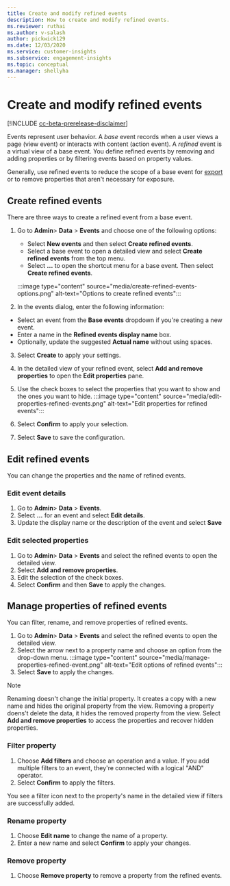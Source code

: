 ```yaml
---
title: Create and modify refined events
description: How to create and modify refined events.
ms.reviewer: ruthai
ms.author: v-salash
author: pickwick129
ms.date: 12/03/2020
ms.service: customer-insights
ms.subservice: engagement-insights 
ms.topic: conceptual
ms.manager: shellyha
---
```


# Create and modify refined events

[!INCLUDE [cc-beta-prerelease-disclaimer](includes/cc-beta-prerelease-disclaimer.md)]

Events represent user behavior. A *base* event records when a user views a page (view event) or interacts with content (action event). A *refined* event is a virtual view of a base event. You define refined events by removing and adding properties or by filtering events based on property values.

Generally, use refined events to reduce the scope of a base event for [export](export-events.md) or to remove properties that aren't necessary for exposure.

## Create refined events

There are three ways to create a refined event from a base event. 

1. Go to **Admin**> **Data** > **Events** and choose one of the following options:
    - Select **New events** and then select **Create refined events**.
    - Select a base event to open a detailed view and select **Create refined events** from the top menu.
    - Select **...** to open the shortcut menu for a base event. Then select **Create refined events**.
    
    :::image type="content" source="media/create-refined-events-options.png" alt-text="Options to create refined events":::

2. In the events dialog, enter the following information:

- Select an event from the **Base events**  dropdown if you're creating a new event.
- Enter a name in the **Refined events display name** box.
- Optionally, update the suggested **Actual name** without using spaces.

3. Select **Create** to apply your settings.
1. In the detailed view of your refined event, select **Add and remove properties** to open the **Edit properties** pane. 

1. Use the check boxes to select the properties that you want to show and the ones you want to hide. 
   :::image type="content" source="media/edit-properties-refined-events.png" alt-text="Edit properties for refined events":::

1. Select **Confirm** to apply your selection.

1. Select **Save** to save the configuration.

## Edit refined events

You can change the properties and the name of refined events.

### Edit event details

1. Go to **Admin**> **Data** > **Events**. 
1. Select **...** for an event and select **Edit details**.
1. Update the display name or the description of the event and select **Save**

### Edit selected properties

1. Go to **Admin**> **Data** > **Events** and select the refined events to open the detailed view.
1. Select **Add and remove properties**. 
1. Edit the selection of the check boxes.
1. Select **Confirm** and then **Save** to apply the changes.

## Manage properties of refined events

You can filter, rename, and remove properties of refined events.

1. Go to **Admin**> **Data** > **Events** and select the refined events to open the detailed view.
1. Select the arrow next to a property name and choose an option from the drop-down menu.
   :::image type="content" source="media/manage-properties-refined-event.png" alt-text="Edit options of refined events":::
1. Select **Save** to apply the changes.

> [!NOTE]
> Renaming doesn't change the initial property. It creates a copy with a new name and hides the original property from the view. Removing a property doens't delete the data, it hides the removed property from the view. Select **Add and remove properties** to access the properties and recover hidden properties.

### Filter property

1. Choose **Add filters** and choose an operation and a value. If you add multiple filters to an event, they're connected with a logical "AND" operator. 
1. Select **Confirm** to apply the filters.

You see a filter icon next to the property's name in the detailed view if filters are successfully added.

### Rename property

1. Choose **Edit name** to change the name of a property.
2. Enter a new name and select **Confirm** to apply your changes.

### Remove property

1. Choose **Remove property** to remove a property from the refined events.